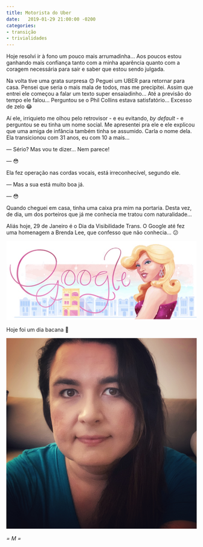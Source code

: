 ```yaml
---
title: Motorista do Uber
date:   2019-01-29 21:00:00 -0200
categories:
- transição
- trivialidades
---
```

Hoje resolvi ir à fono um pouco mais arrumadinha... Aos poucos estou ganhando mais confiança tanto com a minha aparência quanto com a coragem necessária para sair e saber que estou sendo julgada.

Na volta tive uma grata surpresa 😊 Peguei um UBER para retornar para casa. Pensei que seria o mais mala de todos, mas me precipitei. Assim que entrei ele começou a falar um texto super ensaiadinho... Até a previsão do tempo ele falou... Perguntou se o Phil Collins estava satisfatório... Excesso de zelo 😂

Aí ele, irriquieto me olhou pelo retrovisor - e eu evitando, _by default_ - e perguntou se eu tinha um nome social. Me apresentei pra ele e ele explicou que uma amiga de infância também tinha se assumido. Carla o nome dela. Ela transicionou com 31 anos, eu com 10 a mais...

— Sério? Mas vou te dizer... Nem parece!

— 😳

Ela fez operação nas cordas vocais, está irreconhecível, segundo ele.

— Mas a sua está muito boa já.

— 😳

Quando cheguei em casa, tinha uma caixa pra mim na portaria. Desta vez, de dia, um dos porteiros que já me conhecia me tratou com naturalidade...

Aliás hoje, 29 de Janeiro é o Dia da Visibilidade Trans. O Google até fez uma homenagem a Brenda Lee, que confesso que não conhecia... 😕

![Homenagem do Google ao Dia da Visibilidade Trans Brazuca 💕](google-trans.jpeg)

Hoje foi um dia bacana 🥰

![Eu sem querer tirar a make às 22:30 😅](me-2019-01.jpeg)

_= M =_
